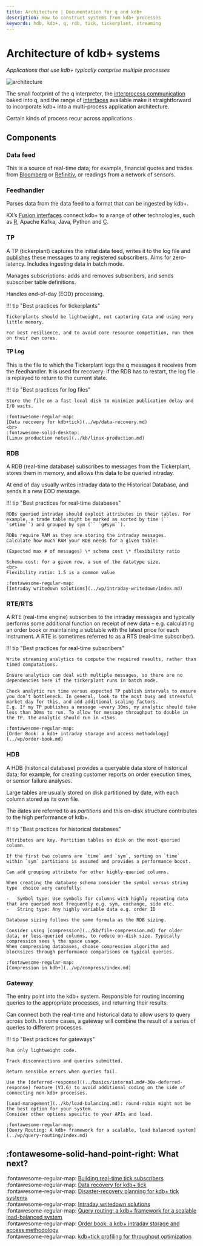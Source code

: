 ```yaml
---
title: Architecture | Documentation for q and kdb+
description: How to construct systems from kdb+ processes
keywords: hdb, kdb+, q, rdb, tick, tickerplant, streaming
---
```

# Architecture of kdb+ systems


_Applications that use kdb+ typically comprise multiple processes_

![architecture](../img/architecture.png)

The small footprint of the q interpreter, the [interprocess communication](../basics/ipc.md) baked into q, and the range of [interfaces](../interfaces/index.md) available make it straightforward to incorporate kdb+ into a multi-process application architecture.

Certain kinds of process recur across applications.

## Components

### Data feed

This is a source of real-time data; for example, financial quotes and trades from [Bloomberg](https://www.bloomberg.com/professional/solution/content-and-data/) or [Refinitiv](https://www.refinitiv.com/), or readings from a network of sensors.


### Feedhandler

Parses data from the data feed to a format that can be ingested by kdb+.

KX’s [Fusion interfaces](../interfaces/index.md#fusion-interfaces) connect kdb+ to a range of other technologies, such as [R](../interfaces/r.md), Apache Kafka, Java, Python and [C](../interfaces/c-client-for-q.md).


### TP

A TP (tickerplant) captures the initial data feed, writes it to the log file and [publishes](../kb/publish-subscribe.md) these messages to any registered subscribers.
Aims for zero-latency.
Includes ingesting data in batch mode.

Manages subscriptions: adds and removes subscribers, and sends subscriber table definitions.

Handles end-of-day (EOD) processing.

!!! tip "Best practices for tickerplants"

    Tickerplants should be lightweight, not capturing data and using very little memory. 

    For best resilience, and to avoid core resource competition, run them on their own cores.


#### TP Log

This is the file to which the Tickerplant logs the q messages it receives from the feedhandler. It is used for recovery: if the RDB has to restart, the log file is replayed to return to the current state.

!!! tip "Best practices for log files"

    Store the file on a fast local disk to minimize publication delay and I/O waits.

    :fontawesome-regular-map:
    [Data recovery for kdb+tick](../wp/data-recovery.md)
    <br>
    :fontawesome-solid-desktop:
    [Linux production notes](../kb/linux-production.md)


### RDB

A RDB (real-time database) subscribes to messages from the Tickerplant, stores them in memory, and allows this data to be queried intraday.

At end of day usually writes intraday data to the Historical Database, and sends it a new EOD message.

!!! tip "Best practices for real-time databases"

    RDBs queried intraday should exploit attributes in their tables. For example, a trade table might be marked as sorted by time (`` `s#time``) and grouped by sym (`` `g#sym``).

    RDBs require RAM as they are storing the intraday messages.
    Calculate how much RAM your RDB needs for a given table:

    (Expected max # of messages) \* schema cost \* flexibility ratio

    Schema cost: for a given row, a sum of the datatype size.
    <br>
    Flexibility ratio: 1.5 is a common value

    :fontawesome-regular-map:
    [Intraday writedown solutions](../wp/intraday-writedown/index.md)


### RTE/RTS

A RTE (real-time engine) subscribes to the intraday messages and typically performs some additional function on receipt of new data – e.g. calculating an order book or maintaining a subtable with the latest price for each instrument.
A RTE is sometimes referred to as a RTS (real-time subscriber).

!!! tip "Best practices for real-time subscribers"

    Write streaming analytics to compute the required results, rather than timed computations.

    Ensure analytics can deal with multiple messages, so there are no dependencies here if the tickerplant runs in batch mode.

    Check analytic run time versus expected TP publish intervals to ensure you don’t bottleneck. In general, look to the most busy and stressful market day for this, and add additional scaling factors.
    E.g. If my TP publishes a message ~every 30ms, my analytic should take less than 30ms to run. To allow for message throughput to double in the TP, the analytic should run in <15ms.

    :fontawesome-regular-map:
    [Order Book: a kdb+ intraday storage and access methodology](../wp/order-book.md)



### HDB

A HDB (historical database) provides a queryable data store of historical data;
for example, for creating customer reports on order execution times, or sensor failure analyses.

Large tables are usually stored on disk partitioned by date, with each column stored as its own file.

The dates are referred to as _partitions_ and this on-disk structure contributes to the high performance of kdb+.

!!! tip "Best practices for historical databases"

    Attributes are key. Partition tables on disk on the most-queried column.

    If the first two columns are `time` and `sym`, sorting on `time` within `sym` partitions is assumed and provides a performance boost.

    Can add grouping attribute for other highly-queried columns.

    When creating the database schema consider the symbol versus string type  choice very carefully:

    -   Symbol type: Use symbols for columns with highly repeating data that are queried most frequently e.g. sym, exchange, side etc.
    -   String type: Any highly variable data e.g. order ID

    Database sizing follows the same formula as the RDB sizing.

    Consider using [compression](../kb/file-compression.md) for older data, or less-queried columns, to reduce on-disk size. Typically compression sees ⅕ the space usage.
    When compressing databases, choose compression algorithm and blocksizes through performance comparisons on typical queries.

    :fontawesome-regular-map:
    [Compression in kdb+](../wp/compress/index.md)


### Gateway

The entry point into the kdb+ system. Responsible for routing incoming queries to the appropriate processes, and returning their results.

Can connect both the real-time and historical data to allow users to query across both. In some cases, a gateway will combine the result of a series of queries to different processes.

!!! tip "Best practices for gateways"

    Run only lightweight code. 

    Track disconnections and queries submitted.

    Return sensible errors when queries fail.

    Use the [deferred-response]((../basics/internal.md#-30x-deferred-response) feature (V3.6) to avoid additional coding on the side of connecting non-kdb+ processes.

    [Load-management](../kb/load-balancing.md): round-robin might not be the best option for your system. 
    Consider other options specific to your APIs and load.

    :fontawesome-regular-map:
    [Query Routing: A kdb+ framework for a scalable, load balanced system](../wp/query-routing/index.md)


## :fontawesome-solid-hand-point-right: What next?

:fontawesome-regular-map:
[Building real-time tick subscribers](../wp/rt-tick/index.md)
<br>
:fontawesome-regular-map:
[Data recovery for kdb+ tick](../wp/data-recovery.md)
<br>
:fontawesome-regular-map:
[Disaster-recovery planning for kdb+ tick systems](../wp/disaster-recovery/index.md)
<br>
:fontawesome-regular-map:
[Intraday writedown solutions](../wp/intraday-writedown/index.md)
<br>
:fontawesome-regular-map:
[Query routing: a kdb+ framework for a scalable load-balanced system](../wp/query-routing/index.md)
<br>
:fontawesome-regular-map:
[Order book: a kdb+ intraday storage and access methodology](../wp/order-book.md)
<br>
:fontawesome-regular-map:
[kdb+tick profiling for throughput optimization](../wp/tick-profiling.md)

